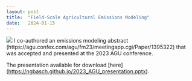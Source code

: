 ```yaml
---
layout: post
title:  "Field-Scale Agricultural Emissions Modeling"
date:   2024-01-15
---
```

<img src="{{ site.baseurl }}/images/pic02.jpg">
I co-authored an emissions modeling abstract (https://agu.confex.com/agu/fm23/meetingapp.cgi/Paper/1395322) that was accepted and presented at the 2023 AGU conference. 

The presentation available for download [here] (https://ngbasch.github.io/2023_AGU_presentation.pptx).